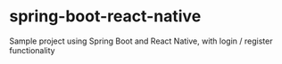 # spring-boot-react-native
Sample project using Spring Boot and React Native, with login / register functionality
